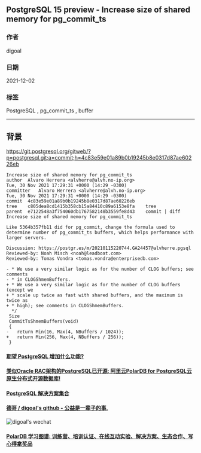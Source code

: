 ## PostgreSQL 15 preview - Increase size of shared memory for pg_commit_ts  
                  
### 作者                  
digoal                  
                  
### 日期                  
2021-12-02                 
                  
### 标签               
PostgreSQL , pg_commit_ts , buffer        
                
----                
                
## 背景       
https://git.postgresql.org/gitweb/?p=postgresql.git;a=commit;h=4c83e59e01a89b0b19245b8e0317d87ae60226eb  
  
  
```  
Increase size of shared memory for pg_commit_ts  
author	Alvaro Herrera <alvherre@alvh.no-ip.org>	  
Tue, 30 Nov 2021 17:29:31 +0000 (14:29 -0300)  
committer	Alvaro Herrera <alvherre@alvh.no-ip.org>	  
Tue, 30 Nov 2021 17:29:31 +0000 (14:29 -0300)  
commit	4c83e59e01a89b0b19245b8e0317d87ae60226eb  
tree	c805dea8cd1415b358cb15a84410c89a6153e8fa	tree  
parent	e7122548a3f754060db1767582148b3559fe8d43	commit | diff  
Increase size of shared memory for pg_commit_ts  
  
Like 5364b357fb11 did for pg_commit, change the formula used to  
determine number of pg_commit_ts buffers, which helps performance with  
larger servers.  
  
Discussion: https://postgr.es/m/20210115220744.GA24457@alvherre.pgsql  
Reviewed-by: Noah Misch <noah@leadboat.com>  
Reviewed-by: Tomas Vondra <tomas.vondra@enterprisedb.com>  
```  
  
  
```  
- * We use a very similar logic as for the number of CLOG buffers; see comments  
- * in CLOGShmemBuffers.  
+ * We use a very similar logic as for the number of CLOG buffers (except we  
+ * scale up twice as fast with shared buffers, and the maximum is twice as  
+ * high); see comments in CLOGShmemBuffers.  
  */  
 Size  
 CommitTsShmemBuffers(void)  
 {  
-   return Min(16, Max(4, NBuffers / 1024));  
+   return Min(256, Max(4, NBuffers / 256));  
 }  
```  
  
  
#### [期望 PostgreSQL 增加什么功能?](https://github.com/digoal/blog/issues/76 "269ac3d1c492e938c0191101c7238216")
  
  
#### [类似Oracle RAC架构的PostgreSQL已开源: 阿里云PolarDB for PostgreSQL云原生分布式开源数据库!](https://github.com/ApsaraDB/PolarDB-for-PostgreSQL "57258f76c37864c6e6d23383d05714ea")
  
  
#### [PostgreSQL 解决方案集合](https://yq.aliyun.com/topic/118 "40cff096e9ed7122c512b35d8561d9c8")
  
  
#### [德哥 / digoal's github - 公益是一辈子的事.](https://github.com/digoal/blog/blob/master/README.md "22709685feb7cab07d30f30387f0a9ae")
  
  
![digoal's wechat](../pic/digoal_weixin.jpg "f7ad92eeba24523fd47a6e1a0e691b59")
  
  
#### [PolarDB 学习图谱: 训练营、培训认证、在线互动实验、解决方案、生态合作、写心得拿奖品](https://www.aliyun.com/database/openpolardb/activity "8642f60e04ed0c814bf9cb9677976bd4")
  
